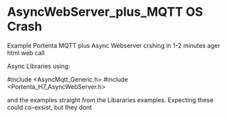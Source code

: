 # AsyncWebServer_plus_MQTT OS Crash
Example Portenta MQTT plus Async Webserver crshing in 1-2 minutes ager html web call

Async Libraries using:

#include <AsyncMqtt_Generic.h>
#include <Portenta_H7_AsyncWebServer.h>

and the examples straight from the Libararies examples.
Expecting these could co-exsist, but they dont
